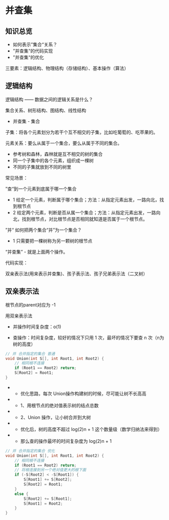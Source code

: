 # 并查集

## 知识总览
- 如何表示”集合“关系？
- ”并查集“的代码实现
- ”并查集“的优化

三要素：逻辑结构、物理结构（存储结构）、基本操作（算法）

## 逻辑结构
逻辑结构 —— 数据之间的逻辑关系是什么？

集合关系、树形结构、图结构、线性结构

* 并查集 - 集合

子集：将各个元素划分为若干个互不相交的子集，比如吃葡萄的、吃苹果的。

元素关系：要么从属于一个集合，要么从属于不同的集合。

- 参考树和森林，森林就是互不相交的树的集合
- 同一个子集中的各个元素，组织成一棵树
- 不同的子集就放到不同的树里

常见场景：

”查“到一个元素到底属于哪一个集合
- 1 给定一个元素，判断属于哪个集合；方法：从指定元素出发，一路向北，找到根节点
- 2 给定两个元素，判断是否从属一个集合；方法：从指定元素出发，一路向北，找到根节点，对比根节点是否相同就知道是否属于一个根节点。


”并“ 如何把两个集合“并”为一个集合？
- 1 只需要把一棵树称为另一颗树的根节点

“并查集” - 就是上面两个操作。

代码实现：

双亲表示法(用来表示并查集)、孩子表示法、孩子兄弟表示法（二叉树）

## 双亲表示法

根节点的parent对应为 -1

用双亲表示法

- 并操作时间复杂度：o(1)

- 查操作：时间复杂度，较好的情况下只用 1 次，最坏的情况下要查 n 次（n为树的高度）
``` c
// 并 合并指定的集合 普通
void Union(int S[], int Root1, int Root2) {
    // 相同根不连接
    if (Root1 == Root2) return;
    S[Root2] = Root1;
}
```

- - 优化思路，每次 Union操作构建树的时候，尽可能让树不长高高
- - 1、用根节点的绝对值表示树的结点总数
- - 2、Union 操作，让小树合并到大树
- - 优化后，树的高度不超过 log(2)n + 1 这个数量级（数学归纳法来得到）
- - 那么查的操作最坏的时间复杂度为 log(2)n + 1 
``` c
// 并 合并指定的集合 优化
void Union(int S[], int Root1, int Root2) {
    // 相同根不连接
    if (Root1 == Root2) return;
    // 将根连接到另一个绝对值更大的根下面
    if (-S[Root2] < -S[Root1]) {
        S[Root1] += S[Root2];
        S[Root2] = Root1;
    }
    else {
        S[Root2] += S[Root1];
        S[Root1] = Root2;
    }
}
```